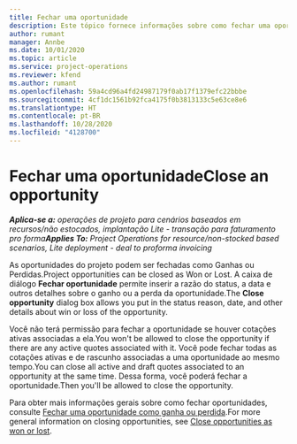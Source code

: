 ```yaml
---
title: Fechar uma oportunidade
description: Este tópico fornece informações sobre como fechar uma oportunidade do projeto.
author: rumant
manager: Annbe
ms.date: 10/01/2020
ms.topic: article
ms.service: project-operations
ms.reviewer: kfend
ms.author: rumant
ms.openlocfilehash: 59a4cd96a4fd24987179f0ab17f1379efc22bbbe
ms.sourcegitcommit: 4cf1dc1561b92fca4175f0b3813133c5e63ce8e6
ms.translationtype: HT
ms.contentlocale: pt-BR
ms.lasthandoff: 10/28/2020
ms.locfileid: "4128700"
---
```

# <a name="close-an-opportunity"></a><span data-ttu-id="2963e-103">Fechar uma oportunidade</span><span class="sxs-lookup"><span data-stu-id="2963e-103">Close an opportunity</span></span>

<span data-ttu-id="2963e-104">_**Aplica-se a:** operações de projeto para cenários baseados em recursos/não estocados, implantação Lite - transação para faturamento pro forma_</span><span class="sxs-lookup"><span data-stu-id="2963e-104">_**Applies To:** Project Operations for resource/non-stocked based scenarios, Lite deployment - deal to proforma invoicing_</span></span>

<span data-ttu-id="2963e-105">As oportunidades do projeto podem ser fechadas como Ganhas ou Perdidas.</span><span class="sxs-lookup"><span data-stu-id="2963e-105">Project opportunities can be closed as Won or Lost.</span></span> <span data-ttu-id="2963e-106">A caixa de diálogo **Fechar oportunidade** permite inserir a razão do status, a data e outros detalhes sobre o ganho ou a perda da oportunidade.</span><span class="sxs-lookup"><span data-stu-id="2963e-106">The **Close opportunity** dialog box allows you put in the status reason, date, and other details about win or loss of the opportunity.</span></span>

<span data-ttu-id="2963e-107">Você não terá permissão para fechar a oportunidade se houver cotações ativas associadas a ela.</span><span class="sxs-lookup"><span data-stu-id="2963e-107">You won't be allowed to close the opportunity if there are any active quotes associated with it.</span></span> <span data-ttu-id="2963e-108">Você pode fechar todas as cotações ativas e de rascunho associadas a uma oportunidade ao mesmo tempo.</span><span class="sxs-lookup"><span data-stu-id="2963e-108">You can close all active and draft quotes associated to an opportunity at the same time.</span></span> <span data-ttu-id="2963e-109">Dessa forma, você poderá fechar a oportunidade.</span><span class="sxs-lookup"><span data-stu-id="2963e-109">Then you'll be allowed to close the opportunity.</span></span>

<span data-ttu-id="2963e-110">Para obter mais informações gerais sobre como fechar oportunidades, consulte [Fechar uma oportunidade como ganha ou perdida](https://docs.microsoft.com/dynamics365/sales-enterprise/close-opportunity-won-lost-sales).</span><span class="sxs-lookup"><span data-stu-id="2963e-110">For more general information on closing opportunities, see [Close opportunities as won or lost](https://docs.microsoft.com/dynamics365/sales-enterprise/close-opportunity-won-lost-sales).</span></span>
